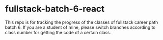 # fullstack-batch-6-react
This repo is for tracking the progress of the classes of fullstack career path batch 6. If you are a student of mine, please switch branches according to class number for getting the code of a certain class.
